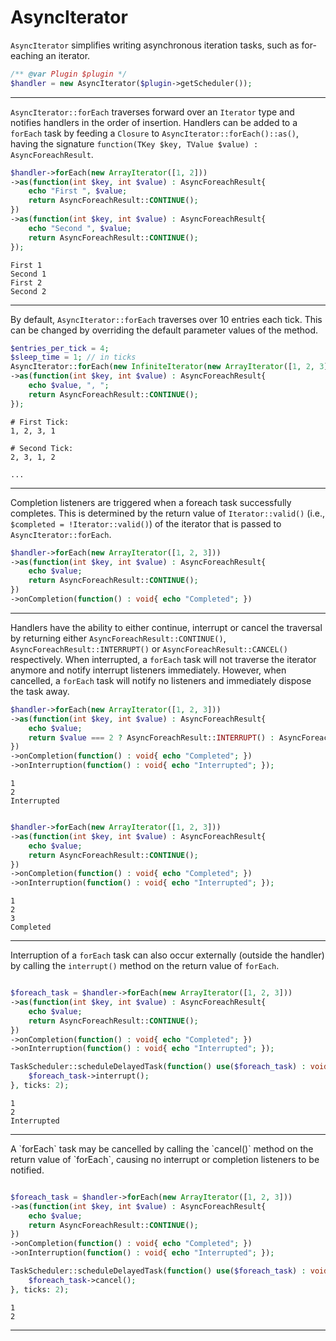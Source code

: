 # AsyncIterator

`AsyncIterator` simplifies writing asynchronous iteration tasks, such as for-eaching an iterator.

```php
/** @var Plugin $plugin */
$handler = new AsyncIterator($plugin->getScheduler());
```

<hr>

`AsyncIterator::forEach` traverses forward over an `Iterator` type and notifies handlers in the order of insertion.
Handlers can be added to a `forEach` task by feeding a `Closure` to `AsyncIterator::forEach()::as()`, having the signature `function(TKey $key, TValue $value) : AsyncForeachResult`.

```php
$handler->forEach(new ArrayIterator([1, 2]))
->as(function(int $key, int $value) : AsyncForeachResult{
	echo "First ", $value;
	return AsyncForeachResult::CONTINUE();
})
->as(function(int $key, int $value) : AsyncForeachResult{
	echo "Second ", $value;
	return AsyncForeachResult::CONTINUE();
});
```
```
First 1
Second 1
First 2
Second 2
```

<hr>

By default, `AsyncIterator::forEach` traverses over 10 entries each tick. This can be changed by overriding the default parameter values of the method.
```php
$entries_per_tick = 4;
$sleep_time = 1; // in ticks
AsyncIterator::forEach(new InfiniteIterator(new ArrayIterator([1, 2, 3]), $entries_per_tick, $sleep_time)
->as(function(int $key, int $value) : AsyncForeachResult{
	echo $value, ", ";
	return AsyncForeachResult::CONTINUE();
});
```
```
# First Tick:
1, 2, 3, 1

# Second Tick:
2, 3, 1, 2

...
```

<hr>

Completion listeners are triggered when a foreach task successfully completes. This is determined by the return value of `Iterator::valid()` (i.e., `$completed = !Iterator::valid()`) of the iterator that is passed to `AsyncIterator::forEach`.

```php
$handler->forEach(new ArrayIterator([1, 2, 3]))
->as(function(int $key, int $value) : AsyncForeachResult{
	echo $value;
	return AsyncForeachResult::CONTINUE();
})
->onCompletion(function() : void{ echo "Completed"; })
```

<hr>

Handlers have the ability to either continue, interrupt or cancel the traversal by returning either `AsyncForeachResult::CONTINUE()`, `AsyncForeachResult::INTERRUPT()` or `AsyncForeachResult::CANCEL()` respectively.
When interrupted, a `forEach` task will not traverse the iterator anymore and notify interrupt listeners immediately.
However, when cancelled, a `forEach` task will notify no listeners and immediately dispose the task away.

```php
$handler->forEach(new ArrayIterator([1, 2, 3]))
->as(function(int $key, int $value) : AsyncForeachResult{
	echo $value;
	return $value === 2 ? AsyncForeachResult::INTERRUPT() : AsyncForeachResult::CONTINUE();
})
->onCompletion(function() : void{ echo "Completed"; })
->onInterruption(function() : void{ echo "Interrupted"; });
```
```
1
2
Interrupted
```

```php

$handler->forEach(new ArrayIterator([1, 2, 3]))
->as(function(int $key, int $value) : AsyncForeachResult{
	echo $value;
	return AsyncForeachResult::CONTINUE();
})
->onCompletion(function() : void{ echo "Completed"; })
->onInterruption(function() : void{ echo "Interrupted"; });
```
```
1
2
3
Completed
```

<hr>

Interruption of a `forEach` task can also occur externally (outside the handler) by calling the `interrupt()` method on the return value of `forEach`.

```php

$foreach_task = $handler->forEach(new ArrayIterator([1, 2, 3]))
->as(function(int $key, int $value) : AsyncForeachResult{
	echo $value;
	return AsyncForeachResult::CONTINUE();
})
->onCompletion(function() : void{ echo "Completed"; })
->onInterruption(function() : void{ echo "Interrupted"; });

TaskScheduler::scheduleDelayedTask(function() use($foreach_task) : void{
	$foreach_task->interrupt();
}, ticks: 2);
```
```
1
2
Interrupted
```

<hr>
A `forEach` task may be cancelled by calling the `cancel()` method on the return value of `forEach`, causing no interrupt or completion listeners to be notified.

```php

$foreach_task = $handler->forEach(new ArrayIterator([1, 2, 3]))
->as(function(int $key, int $value) : AsyncForeachResult{
	echo $value;
	return AsyncForeachResult::CONTINUE();
})
->onCompletion(function() : void{ echo "Completed"; })
->onInterruption(function() : void{ echo "Interrupted"; });

TaskScheduler::scheduleDelayedTask(function() use($foreach_task) : void{
	$foreach_task->cancel();
}, ticks: 2);
```
```
1
2
```

<hr>
